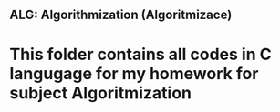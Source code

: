 ## ALG: Algorithmization (Algoritmizace)
# This folder contains all codes in C langugage for my homework for subject Algoritmization
